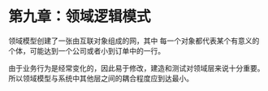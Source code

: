 # 第九章：领域逻辑模式

领域模型创建了一张由互联对象组成的网，其中 每一个对象都代表某个有意义的个体，可能达到一个公司或者小到订单中的一行。

由于业务行为是经常变化的，因此易于修改，建造和测试对领域层来说十分重要。所以领域模型与系统中其他层之间的耦合程度应到达最小。